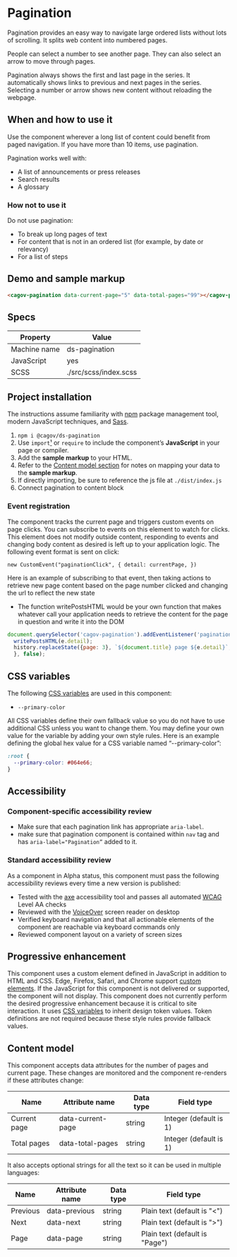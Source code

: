 # Pagination

Pagination provides an easy way to navigate large ordered lists without lots of scrolling. It splits web content into numbered pages.

People can select a number to see another page. They can also select an arrow to move through pages.

Pagination always shows the first and last page in the series. It automatically shows links to previous and next pages in the series. Selecting a number or arrow shows new content without reloading the webpage.

## When and how to use it

Use the component wherever a long list of content could benefit from paged navigation. If you have more than 10 items, use pagination.

Pagination works well with:

- A list of announcements or press releases
- Search results
- A glossary

### How not to use it

Do not use pagination:

- To break up long pages of text
- For content that is not in an ordered list (for example, by date or relevancy)
- For a list of steps

## Demo and sample markup

<html-preview>

```html preview
<cagov-pagination data-current-page="5" data-total-pages="99"></cagov-pagination>
```

</html-preview>

## Specs

| Property     | Value                 |
| ------------ | --------------------- |
| Machine name | ds-pagination         |
| JavaScript   | yes                   |
| SCSS         | ./src/scss/index.scss |

## Project installation

The instructions assume familiarity with [npm](https://npmjs.com) package management tool, modern JavaScript techniques, and [Sass](https://sass-lang.com/).

1. `npm i @cagov/ds-pagination`
2. Use `import`[¹](/footnotes/#footnote1) or `require` to include the component’s **JavaScript** in your page or compiler.
3. Add the **sample markup** to your HTML.
4. Refer to the [Content model section](#content-model) for notes on mapping your data to the **sample markup**.
5. If directly importing, be sure to reference the js file at `./dist/index.js`
6. Connect pagination to content block

### **Event registration**

The component tracks the current page and triggers custom events on page clicks. You can subscribe to events on this element to watch for clicks. This element does not modify outside content, responding to events and changing body content as desired is left up to your application logic. The following event format is sent on click:

`new CustomEvent("paginationClick", { detail: currentPage, })`

Here is an example of subscribing to that event, then taking actions to retrieve new page content based on the page number clicked and changing the url to reflect the new state

- The function writePostsHTML would be your own function that makes whatever call your application needs to retrieve the content for the page in question and write it into the DOM

```js
document.querySelector('cagov-pagination').addEventListener('paginationClick', function (e) { 
  writePostsHTML(e.detail);
  history.replaceState({page: 3}, `${document.title} page ${e.detail}`, `?page=${e.detail}`)
  }, false);
```

## CSS variables

The following [CSS variables](https://developer.mozilla.org/en-US/docs/Web/CSS/Using_CSS_custom_properties) are used in this component:

- `--primary-color`

All CSS variables define their own fallback value so you do not have to use additional CSS unless you want to change them. You may define your own value for the variable by adding your own style rules. Here is an example defining the global hex value for a CSS variable named “--primary-color”:

```css
:root {
  --primary-color: #064e66;
}
```

## Accessibility

### Component-specific accessibility review

- Make sure that each pagination link has appropriate `aria-label`.
- make sure that pagination component is contained within `nav` tag and has `aria-label="Pagination”` added to it.

### Standard accessibility review

As a component in Alpha status, this component must pass the following accessibility reviews every time a new version is published:

- Tested with the [axe](https://www.deque.com/axe/) accessibility tool and passes all automated [WCAG](https://www.w3.org/TR/WCAG21/) Level AA checks
- Reviewed with the [VoiceOver](https://www.apple.com/voiceover/info/guide/_1121.html) screen reader on desktop
- Verified keyboard navigation and that all actionable elements of the component are reachable via keyboard commands only
- Reviewed component layout on a variety of screen sizes

## Progressive enhancement

This component uses a custom element defined in JavaScript in addition to HTML and CSS. Edge, Firefox, Safari, and Chrome support [custom elements](https://developer.mozilla.org/en-US/docs/Web/Web_Components/Using_custom_elements). If the JavaScript for this component is not delivered or supported, the component will not display. This component does not currently perform the desired progressive enhancement because it is critical to site interaction. It uses [CSS variables](<https://developer.mozilla.org/en-US/docs/Web/CSS/var()#syntax>) to inherit design token values. Token definitions are not required because these style rules provide fallback values.

<a name="content-model"></a>

## Content model

This component accepts data attributes for the number of pages and current page. These changes are monitored and the component re-renders if these attributes change:

| Name | Attribute name | Data type | Field type |
| --- | --- | --- | --- |
| Current page | data-current-page | string | Integer (default is 1) |
| Total pages | data-total-pages | string | Integer (default is 1) |

It also accepts optional strings for all the text so it can be used in multiple languages:

| Name | Attribute name | Data type | Field type |
| --- | --- | --- | --- |
| Previous | data-previous | string | Plain text (default is "&#60;") |
| Next | data-next | string | Plain text (default is "&#62;") |
| Page | data-page | string | Plain text (default is "Page") |